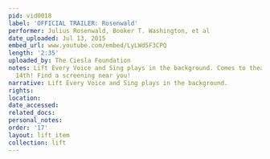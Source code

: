 ```yaml
---
pid: vid0018
label: 'OFFICIAL TRAILER: Rosenwald'
performer: Julius Rosenwald, Booker T. Washington, et al
date_uploaded: Jul 13, 2015
embed_url: www.youtube.com/embed/LyLWd5F3CPQ
length: '2:35'
uploaded_by: The Ciesla Foundation
notes: Lift Every Voice and Sing plays in the background. Comes to theaters August
  14th! Find a screening near you!
narrative: Lift Every Voice and Sing plays in the background.
rights: 
location: 
date_accessed: 
related_docs: 
personal_notes: 
order: '17'
layout: lift_item
collection: lift
---
```

